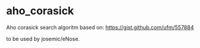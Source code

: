 aho_corasick
============

Aho corasick search algoritm based on:
https://gist.github.com/ufm/557884

to be used by josemic/eNose.
